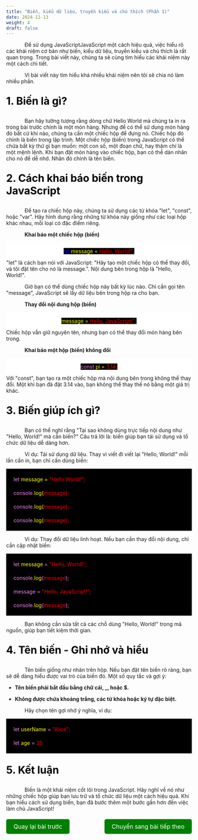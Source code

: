 ```yaml
---
title: "Biến, kiểu dữ liệu, truyền kiểu và chú thích (Phần 1)"
date: 2024-12-13
weight: 4
draft: false
---
```

<p style="text-indent: 50px;">Để sử dụng JavaScriptJavaScript một cách hiệu quả, việc hiểu rõ các khái niệm cơ bản như biến, kiểu dữ liệu, truyền kiểu và chú thích là rất quan trọng. Trong bài viết này, chúng ta sẽ cùng tìm hiểu các khái niệm này một cách chi tiết.
<p style="text-indent: 50px;">Vì bài viết này tìm hiểu khá nhiều khái niệm nên tôi sẽ chia nó làm nhiều phần.
<p style="font-size: 2em; font-weight: bold; color: black;">1. Biến là gì?
<p style="text-indent: 50px;">Bạn hãy tưởng tượng rằng dòng chữ Hello World mà chúng ta in ra trong bài trước chính là một món hàng. Nhưng để có thể sử dụng món hàng đó bất cứ khi nào, chúng ta cần một chiếc hộp để đựng nó. Chiếc hộp đó chính là biến trong lập trình. Một chiếc hộp (biến) trong JavaScript có thể chứa bất kỳ thứ gì bạn muốn: một con số, một đoạn chữ, hay thậm chí là một mệnh lệnh. Khi bạn đặt món hàng vào chiếc hộp, bạn có thể dán nhãn cho nó để dễ nhớ. Nhãn đó chính là tên biến.
<p style="font-size: 2em; font-weight: bold; color: black;">2. Cách khai báo biến trong JavaScript
<p style="text-indent: 50px;">Để tạo ra chiếc hộp này, chúng ta sử dụng các từ khóa "let", "const", hoặc "var". Hãy hình dung rằng những từ khóa này giống như các loại hộp khác nhau, mỗi loại có đặc điểm riêng.

<p style="text-indent: 50px; font-weight: bold;">Khai báo một chiếc hộp (biến)
<div style="display: flex; justify-content: center; align-items: center; height: auto; background-color:white">
    <p style="background-color: black; color: blue; display: inline;">let <span style="color: yellow;">message = <span style="color: red;">Hello, World!";</span></span></p>
</div>
"let" là cách bạn nói với JavaScript: "Hãy tạo một chiếc hộp có thể thay đổi, và tôi đặt tên cho nó là message.". Nội dung bên trong hộp là "Hello, World!".
<p style="text-indent: 50px;">Giờ bạn có thể dùng chiếc hộp này bất kỳ lúc nào. Chỉ cần gọi tên "message", JavaScript sẽ lấy dữ liệu bên trong hộp ra cho bạn.

<p style="text-indent: 50px; font-weight: bold;">Thay đổi nội dung hộp (biến)
<div style="display: flex; justify-content: center; align-items: center; height: auto; background-color:white">
    <p style="background-color: black; color: blue; display: inline;"><span style="color: yellow;">message = <span style="color: red;">Hello, JavaScript!";</span></span></p>
</div>
Chiếc hộp vẫn giữ nguyên tên, nhưng bạn có thể thay đổi món hàng bên trong.
<p style="text-indent: 50px; font-weight: bold;">Khai báo một hộp (biến) không đổi
<div style="display: flex; justify-content: center; align-items: center; height: auto; background-color:white">
    <p style="background-color: black; color: violet; display: inline;">const <span style="color: yellow;">pi = <span style="color: red;">3,14;</span></span></p>
</div>
Với "const", bạn tạo ra một chiếc hộp mà nội dung bên trong không thể thay đổi. Một khi bạn đã đặt 3.14 vào, bạn không thể thay thế nó bằng một giá trị khác.
<p style="font-size: 2em; font-weight: bold; color: black;">3. Biến giúp ích gì?
<p style="text-indent: 50px;">Bạn có thể nghĩ rằng "Tại sao không dùng trực tiếp nội dung như "Hello, World!" mà cần biến?" Câu trả lời là: biến giúp bạn tái sử dụng và tổ chức dữ liệu dễ dàng hơn.

<p style="text-indent: 50px;">Ví dụ: Tái sử dụng dữ liệu. Thay vì viết đi viết lại "Hello, World!" mỗi lần cần in, bạn chỉ cần dùng biến:
<div style="display: flex; flex-direction: column; align-items: flex-start; justify-content: center; height: auto; background-color: black; padding: 10px;">
    <p style="background-color: black; color: violet; display: block; margin: 5px; padding: 5px;">let <span style="color: yellow;">message = <span style="color: red;">"Hello World!";</span></span></p>
    <p style="background-color: black; color: violet; display: block; margin: 5px; padding: 5px;">console.<span style="color: yellow;">log(<span style="color: red;">message);</span></span></p>
    <p style="background-color: black; color: violet; display: block; margin: 5px; padding: 5px;">console.<span style="color: yellow;">log(<span style="color: red;">message);</span></span></p>
    <p style="background-color: black; color: violet; display: block; margin: 5px; padding: 5px;">console.<span style="color: yellow;">log(<span style="color: red;">message);</span></span></p>
</div>
<p style="text-indent: 50px;">Ví dụ: Thay đổi dữ liệu linh hoạt. Nếu bạn cần thay đổi nội dung, chỉ cần cập nhật biến:
<div style="display: flex; flex-direction: column; align-items: flex-start; justify-content: center; height: auto; background-color: black; padding: 10px;">
    <p style="background-color: black; color: violet; display: block; margin: 5px; padding: 5px;">let <span style="color: yellow;">message</span> = <span style="color: red;">"Hello, World!";</span></p>
    <p style="background-color: black; color: violet; display: block; margin: 5px; padding: 5px;">console.<span style="color: yellow;">log</span>(<span style="color: red;">message</span>);</p>
    <p style="background-color: black; color: violet; display: block; margin: 5px; padding: 5px;">message = <span style="color: red;">"Hello, JavaScript!";</span></p>
    <p style="background-color: black; color: violet; display: block; margin: 5px; padding: 5px;">console.<span style="color: yellow;">log</span>(<span style="color: red;">message</span>);</p>
</div>
<p style="text-indent: 50px;">Bạn không cần sửa tất cả các chỗ dùng "Hello, World!" trong mã nguồn, giúp bạn tiết kiệm thời gian.
<p style="font-size: 2em; font-weight: bold; color: black;">4. Tên biến - Ghi nhớ và hiểu
<p style="text-indent: 50px;">Tên biến giống như nhãn trên hộp. Nếu bạn đặt tên biến rõ ràng, bạn sẽ dễ dàng hiểu được vai trò của biến đó. Một số quy tắc và gợi ý:

- **Tên biến phải bắt đầu bằng chữ cái, _, hoặc $.**

- **Không được chứa khoảng trắng, các từ khóa hoặc ký tự đặc biệt.**

<p style="text-indent: 50px;">Hãy chọn tên gợi nhớ ý nghĩa, ví dụ:

<div style="display: flex; flex-direction: column; align-items: flex-start; justify-content: center; height: auto; background-color: black; padding: 10px;">
    <p style="background-color: black; color: violet; display: block; margin: 5px; padding: 5px;">let <span style="color: yellow;">userName</span> = <span style="color: red;">"Alice";</span></p>
    <p style="background-color: black; color: violet; display: block; margin: 5px; padding: 5px;">let <span style="color: yellow;">age</span> = <span style="color: red;">25;</span></p>
</div>
<p style="font-size: 2em; font-weight: bold; color: black;">5. Kết luận
<p style="text-indent: 50px;">Biến là một khái niệm cốt lõi trong JavaScript. Hãy nghĩ về nó như những chiếc hộp giúp bạn lưu trữ và tổ chức dữ liệu một cách hiệu quả. Khi bạn hiểu cách sử dụng biến, bạn đã bước thêm một bước gần hơn đến việc làm chủ JavaScript!

<div style="display: flex; justify-content: space-between; align-items: center; margin: 20px 0;">
  <a href="https://dinhtanplinh03.github.io/posts/posts3/" style="display: inline-block; padding: 10px 20px; background-color: green; color: white; text-decoration: none; border-radius: 5px; font-size: 16px;">Quay lại bài trước</a>
  <a href="https://dinhtanplinh03.github.io/posts/posts5/" style="display: inline-block; padding: 10px 20px; background-color: green; color: white; text-decoration: none; border-radius: 5px; font-size: 16px;">Chuyển sang bài tiếp theo</a>
</div>